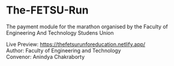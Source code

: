 # The-FETSU-Run
The payment module for the marathon organised by the Faculty of Engineering And Technology Studens Union  

Live Preview: https://thefetsurunforeducation.netlify.app/  
Author: Faculty of Engineering and Technology  
Convenor: Anindya Chakraborty  
